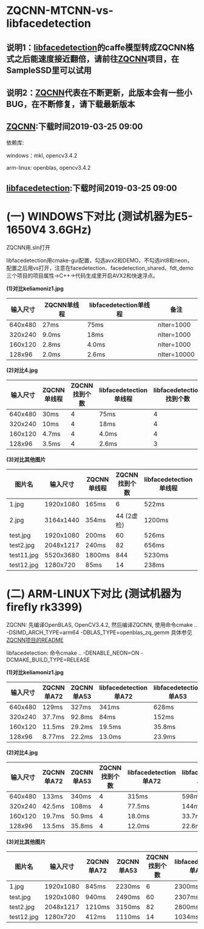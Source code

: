 # ZQCNN-MTCNN-vs-libfacedetection

## 说明1：[libfacedetection](https://github.com/ShiqiYu/libfacedetection)的caffe模型转成ZQCNN格式之后能速度接近翻倍，请前往[ZQCNN](https://github.com/zuoqing1988/ZQCNN)项目，在SampleSSD里可以试用

## 说明2：[ZQCNN](https://github.com/zuoqing1988/ZQCNN)代表在不断更新，此版本会有一些小BUG，在不断修复，请下载最新版本

## [ZQCNN](https://github.com/zuoqing1988/ZQCNN):下载时间2019-03-25 09:00

依赖库:

windows：mkl, opencv3.4.2

arm-linux: openblas, opencv3.4.2

## [libfacedetection](https://github.com/ShiqiYu/libfacedetection):下载时间2019-03-25 09:00

# (一) WINDOWS下对比 (测试机器为E5-1650V4 3.6GHz)

ZQCNN用.sln打开

libfacedetection用cmake-gui配置，勾选avx2和DEMO，不勾选int8和neon，配置之后用vs打开，注意在facedetection、facedetection_shared、fdt_demo三个项目的项目属性->C++->代码生成里开启AVX2和快速浮点。

**(1)对比keliamoniz1.jpg**

| 输入尺寸     | ZQCNN单线程|  libfacedetection单线程 | 备注       |
| ------       | ---------  | -----------------       | --------   |
| 640x480      |  27ms      | 75ms                    | nIter=1000 |
| 320x240      |  9.0ms     | 18ms                    | nIter=1000 |
| 160x120      |  2.8ms     | 4.0ms                   | nIter=1000 |
| 128x96       |  2.0ms     | 2.6ms                   | nIter=10000|

**(2)对比4.jpg**

| 输入尺寸     | ZQCNN单线程 | ZQCNN找到个数 |  libfacedetection单线程 | libfacedetection找到个数 | 备注       |
| ------       | ---------   | ------------- | -----------------       | ------------------------ | -------    |
| 640x480      |  30ms       | 4             | 75ms                    | 4                        | nIter=1000 |
| 320x240      |  10ms       | 4             | 18ms                    | 4                        | nIter=1000 |
| 160x120      |  4.7ms      | 4             | 4.0ms                   | 4                        | nIter=1000 |
| 128x96       |  3.5ms      | 4             | 2.6ms                   | 3                        | nIter=10000|

**(3)对比其他图片**

| 图片名      | 输入尺寸     | ZQCNN单线程 | ZQCNN找到个数 |  libfacedetection单线程 | libfacedetection找到个数 | 备注      |
| ------      | ------       | ---------   | ------------- | -----------------       | ------------------------ | --------  |
| 1.jpg       | 1920x1080    |  165ms      | 6             | 522ms                   | 10 (2虚检)               | nIter=100 |
| 2.jpg       | 3164x1440    |  354ms      | 44 (2虚检)    | 1200ms                  | 42 (很多框不准)          | nIter=10  |
| test.jpg    | 1920x1080    |  200ms      | 60            | 526ms                   | 50                       | nIter=100 |
| test2.jpg   | 2048x1217    |  240ms      | 82            | 656ms                   | 50                       | nIter=50  |
| test11.jpg  | 5520x3680    |  1800ms     | 844           | 5230ms                  | 50                       | nIter=10  |
| test12.jpg  | 1280x720     |  85ms       | 14            | 238ms                   | 14                       | nIter=100 |

# (二) ARM-LINUX下对比 (测试机器为firefly rk3399)

ZQCNN: 先编译OpenBLAS, OpenCV3.4.2, 然后编译ZQCNN, 使用命令cmake .. -DSIMD_ARCH_TYPE=arm64 -DBLAS_TYPE=openblas_zq_gemm 具体参见[ZQCNN项目的README](https://github.com/zuoqing1988/ZQCNN)

libfacedetection: 命令cmake .. -DENABLE_NEON=ON -DCMAKE_BUILD_TYPE=RELEASE


**(1)对比keliamoniz1.jpg**

| 输入尺寸     | ZQCNN单A72   | ZQCNN单A53   |  libfacedetection单A72 |  libfacedetection单A53   | 备注       |
| ------       | ---------    | -----------  |   ------------         |  ------------------      | --------   |
| 640x480      |  129ms       | 327ms        |    341ms               |  628ms                   | nIter=100  |
| 320x240      |  37.7ms      | 92.8ms       |    84ms                |  152ms                   | nIter=100  |
| 160x120      |  11.5ms      | 29.2ms       |    19.5ms              |  35.8ms                  | nIter=500  |
| 128x96       |  8.77ms      | 22.2ms       |    13.0ms              |  23.9ms                  | nIter=1000 |

**(2)对比4.jpg**

| 输入尺寸     | ZQCNN单A72   | ZQCNN单A53  | ZQCNN找到个数 |  libfacedetection单A72 |  libfacedetection单A53  | libfacedetection找到个数  | 备注       |
| ------       | ---------    | ----------- | -----------   |   ------------         |  ------------------     | ------------------------- | --------   |
| 640x480      |  133ms       | 340ms       |       4       |  315ms                 |    598ms                | 4                         | nIter=100  |
| 320x240      |  42.5ms      | 108ms       |       4       |  77.5ms                |    144ms                | 4                         | nIter=100  |
| 160x120      |  19.7ms      | 50.9ms      |       4       |  18.0ms                |    33.7ms               | 4                         | nIter=500  |
| 128x96       |  13.5ms      | 35.8ms      |       4       |  12.0ms                |    22.6ms               | 3                         | nIter=1000 |

**(3)对比其他图片**

| 图片名      | 输入尺寸     | ZQCNN单A72 | ZQCNN单A53 | ZQCNN找到个数 |  libfacedetection单A72 |  libfacedetection单A53  | libfacedetection找到个数 | 备注     |
| ------      | ------       | ---------  | ---------- | ------------- |   ------------         |  ------------------     | ------------------------ | -------  |
| 1.jpg       | 1920x1080    |  845ms     | 2230ms     | 6             |   2300ms               |  4265ms                 | 10 (2虚检)               | nIter=10 |
| test.jpg    | 1920x1080    |  940ms     | 2490ms     | 60            |   2307ms               |  4266ms                 | 50                       | nIter=10 |
| test2.jpg   | 2048x1217    |  1210ms    | 3150ms     | 82            |   2800ms               |  5185ms                 | 50                       | nIter=10 |
| test12.jpg  | 1280x720     |  412ms     | 1110ms     | 14            |   1034ms               |  1896ms                 | 14                       | nIter=10 |
